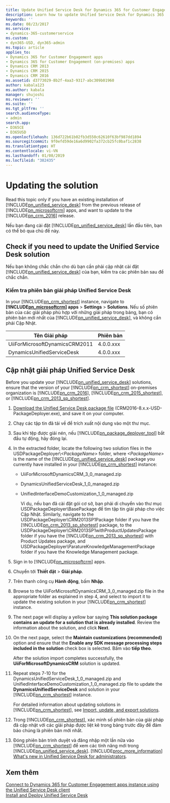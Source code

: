 ```yaml
---
title: Update Unified Service Desk for Dynamics 365 for Customer Engagement apps solution | MicrosoftDocs
description: Learn how to update Unified Service Desk for Dynamics 365 for Customer Engagement apps.
keywords: ''
ms.date: 08/23/2017
ms.service:
- dynamics-365-customerservice
ms.custom:
- dyn365-USD, dyn365-admin
ms.topic: article
applies_to:
- Dynamics 365 for Customer Engagement apps
- Dynamics 365 for Customer Engagement (on-premises) apps
- Dynamics CRM 2013
- Dynamics CRM 2015
- Dynamics CRM 2016
ms.assetid: d3773029-8b2f-4aa3-9317-abc309b01960
author: kabala123
ms.author: kabala
manager: shujoshi
ms.reviewer: ''
ms.suite: ''
ms.tgt_pltfrm: ''
search.audienceType:
- admin
search.app:
- D365CE
- D365USD
ms.openlocfilehash: 136d722b61b02fb3d550c62610f63bf987dd1894
ms.sourcegitcommit: 9f0efd59de16a6d9902fa372cb25fc0baf1c2838
ms.translationtype: HT
ms.contentlocale: vi-VN
ms.lasthandoff: 01/08/2019
ms.locfileid: "382435"
---
```

# <a name="updating-the-solution"></a>Updating the solution
Read this topic only if you have an existing installation of [!INCLUDE[pn_unified_service_desk](../../includes/pn-unified-service-desk.md)] from the previous release of [!INCLUDE[pn_microsoftcrm](../../includes/pn-microsoftcrm.md)] apps, and want to update to the [!INCLUDE[pn_crm_2016](../../includes/pn-crm-2016.md)] release.  
  
 Nếu bạn đang cài đặt [!INCLUDE[pn_unified_service_desk](../../includes/pn-unified-service-desk.md)] lần đầu tiên, bạn có thể bỏ qua chủ đề này.  
  
<a name="check"></a>   
## <a name="check-if-you-need-to-update-the-unified-service-desk-solution"></a>Check if you need to update the Unified Service Desk solution  
 Nếu bạn không chắc chắn cho dù bạn cần phải cập nhật cài đặt [!INCLUDE[pn_unified_service_desk](../../includes/pn-unified-service-desk.md)] của bạn, kiểm tra các phiên bản sau để chắc chắn.  
  
### <a name="check-the-unified-service-desk-solution-version"></a>Kiểm tra phiên bản giải pháp Unified Service Desk  
 In your [!INCLUDE[pn_crm_shortest](../../includes/pn-crm-shortest.md)] instance, navigate to **[!INCLUDE[pn_microsoftcrm](../../includes/pn-microsoftcrm.md)] apps** > **Settings** > **Solutions**. Nếu số phiên bản của các giải pháp phù hợp với những giải pháp trong bảng, bạn có phiên bản mới nhất của [!INCLUDE[pn_unified_service_desk](../../includes/pn-unified-service-desk.md)], và không cần phải Cập Nhật.  
  
|Tên Giải pháp|Phiên bản|  
|-------------------|-------------|  
|UiiForMicrosoftDynamicsCRM2011|4.0.0.xxx|  
|DynamicsUnifiedServiceDesk|4.0.0.xxx|
  
<a name="UpdateSolutions"></a>   
## <a name="update-unified-service-desk-solutions"></a>Cập nhật giải pháp Unified Service Desk  
 Before you update your [!INCLUDE[pn_unified_service_desk](../../includes/pn-unified-service-desk.md)] solutions, ensure that the version of your [!INCLUDE[pn_crm_shortest](../../includes/pn-crm-shortest.md)] on-premises organization is [!INCLUDE[pn_crm_2016](../../includes/pn-crm-2016.md)], [!INCLUDE[pn_crm_2015_shortest](../../includes/pn-crm-2015-shortest.md)], or [!INCLUDE[pn_crm_2013_sp_shortest](../../includes/pn-crm-2013-sp-shortest.md)].  
  
1. [Download the Unified Service Desk package file](http://go.microsoft.com/fwlink/p/?LinkID=2007340) (CRM2016-8.x.x-USD-PackageDeployer.exe), and save it on your computer.  
  
2. Chạy các tập tin đã tải về để trích xuất nội dung vào một thư mục.  
  
3. Sau khi tệp được giải nén, nếu [!INCLUDE[pn_package_deployer_tool](../../includes/pn-package-deployer-tool.md)] bắt đầu tự động, hãy đóng lại.  
  
4. In the extracted folder, locate the following two solution files in the USDPackageDeployer\\*\<PackageName>* folder, where *\<PackageName>* is the name of the [!INCLUDE[pn_unified_service_desk](../../includes/pn-unified-service-desk.md)] package you currently have installed in your [!INCLUDE[pn_crm_shortest](../../includes/pn-crm-shortest.md)] instance:  
  
   - UiiForMicrosoftDynamicsCRM_3_0_managed.zip  
  
   - DynamicsUnifiedServiceDesk_1_0_managed.zip 

   - UnifiedInterfaceDemoCustomization_1_0_managed.zip 
  
     Ví dụ, nếu bạn đã cài đặt gói cơ sở, bạn phải di chuyển vào thư mục USDPackageDeployer\BasePackage để tìm tập tin giải pháp cho việc Cập Nhật. Similarly, navigate to the USDPackageDeployer\CRM2013SP1Package folder if you have the [!INCLUDE[pn_crm_2013_sp_shortest](../../includes/pn-crm-2013-sp-shortest.md)] package, to the USDPackageDeployer\CRM2013SP1withProductUpdatesPackage folder if you have the [!INCLUDE[pn_crm_2013_sp_shortest](../../includes/pn-crm-2013-sp-shortest.md)] with Product Updates package, and USDPackageDeployer\ParatureKnowledgeManagementPackage folder if you have the Knowledge Management package.  
  
5. Sign in to [!INCLUDE[pn_microsoftcrm](../../includes/pn-microsoftcrm.md)] apps.  
  
6. Chuyển tới **Thiết đặt** > **Giải pháp**.   
  
7. Trên thanh công cụ **Hành động**, bấm **Nhập**.  
  
8. Browse to the UiiForMicrosoftDynamicsCRM_3_0_managed.zip file in the appropriate folder as explained in step 4, and select to import it to update the existing solution in your [!INCLUDE[pn_crm_shortest](../../includes/pn-crm-shortest.md)] instance.  
  
9. The next page will display a yellow bar saying **This solution package contains an update for a solution that is already installed**. Review the information about the solution, and click **Next**.  
  
10. On the next page, select the **Maintain customizations (recommended)** option and ensure that the **Enable any SDK message processing steps included in the solution** check box is selected. Bấm vào **tiếp theo**.  
  
     After the solution import completes successfully, the **UiiForMicrosoftDynamicsCRM** solution is updated.  
  
11. Repeat steps 7-10 for the DynamicsUnifiedServiceDesk_1_0_managed.zip and UnifiedInterfaceDemoCustomization_1_0_managed.zip file to update the **DynamicsUnifiedServiceDesk** and solution in your [!INCLUDE[pn_crm_shortest](../../includes/pn-crm-shortest.md)] instance.  
  
     For detailed information about updating solutions in [!INCLUDE[pn_crm_shortest](../../includes/pn-crm-shortest.md)], see [Import, update, and export solutions](/dynamics365/customer-engagement/customize/import-update-export-solutions).  
  
12. Trong [!INCLUDE[pn_crm_shortest](../../includes/pn-crm-shortest.md)], xác minh số phiên bản của giải pháp đã cập nhật với các giải pháp được liệt kê trong bảng trước đây để đảm bảo chúng là phiên bản mới nhất.  
  
13. Đóng phiên bản trình duyệt và đăng nhập một lần nữa vào [!INCLUDE[pn_crm_shortest](../../includes/pn-crm-shortest.md)] để xem các tính năng mới trong [!INCLUDE[pn_unified_service_desk](../../includes/pn-unified-service-desk.md)]. [!INCLUDE[proc_more_information](../../includes/proc-more-information.md)] [What's new in Unified Service Desk for administrators](../../unified-service-desk/admin/whats-new-unified-service-desk-administrators.md).  
  
## <a name="see-also"></a>Xem thêm  
 [Connect to Dynamics 365 for Customer Engagement apps instance using the Unified Service Desk client](../../unified-service-desk/admin/connect-dynamics-365-instance-using-unified-service-desk-client.md)   
 [Install and Deploy Unified Service Desk](../../unified-service-desk/admin/install-upgrade-deploy-unified-service-desk.md)   
